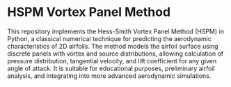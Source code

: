 # HSPM Vortex Panel Method
This repository implements the Hess-Smith Vortex Panel Method (HSPM) in Python, a classical numerical technique for predicting the aerodynamic characteristics of 2D airfoils. The method models the airfoil surface using discrete panels with vortex and source distributions, allowing calculation of pressure distribution, tangential velocity, and lift coefficient for any given angle of attack. It is suitable for educational purposes, preliminary airfoil analysis, and integrating into more advanced aerodynamic simulations.
